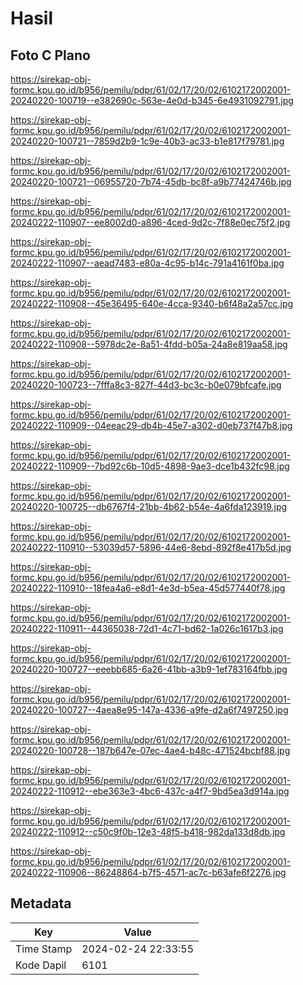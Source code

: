 # Hasil

## Foto C Plano

https://sirekap-obj-formc.kpu.go.id/b956/pemilu/pdpr/61/02/17/20/02/6102172002001-20240220-100719--e382690c-563e-4e0d-b345-6e4931092791.jpg

https://sirekap-obj-formc.kpu.go.id/b956/pemilu/pdpr/61/02/17/20/02/6102172002001-20240220-100721--7859d2b9-1c9e-40b3-ac33-b1e817f79781.jpg

https://sirekap-obj-formc.kpu.go.id/b956/pemilu/pdpr/61/02/17/20/02/6102172002001-20240220-100721--06955720-7b74-45db-bc8f-a9b77424746b.jpg

https://sirekap-obj-formc.kpu.go.id/b956/pemilu/pdpr/61/02/17/20/02/6102172002001-20240222-110907--ee8002d0-a896-4ced-9d2c-7f88e0ec75f2.jpg

https://sirekap-obj-formc.kpu.go.id/b956/pemilu/pdpr/61/02/17/20/02/6102172002001-20240222-110907--aead7483-e80a-4c95-b14c-791a4161f0ba.jpg

https://sirekap-obj-formc.kpu.go.id/b956/pemilu/pdpr/61/02/17/20/02/6102172002001-20240222-110908--45e36495-640e-4cca-9340-b6f48a2a57cc.jpg

https://sirekap-obj-formc.kpu.go.id/b956/pemilu/pdpr/61/02/17/20/02/6102172002001-20240222-110908--5978dc2e-8a51-4fdd-b05a-24a8e819aa58.jpg

https://sirekap-obj-formc.kpu.go.id/b956/pemilu/pdpr/61/02/17/20/02/6102172002001-20240220-100723--7fffa8c3-827f-44d3-bc3c-b0e079bfcafe.jpg

https://sirekap-obj-formc.kpu.go.id/b956/pemilu/pdpr/61/02/17/20/02/6102172002001-20240222-110909--04eeac29-db4b-45e7-a302-d0eb737f47b8.jpg

https://sirekap-obj-formc.kpu.go.id/b956/pemilu/pdpr/61/02/17/20/02/6102172002001-20240222-110909--7bd92c6b-10d5-4898-9ae3-dce1b432fc98.jpg

https://sirekap-obj-formc.kpu.go.id/b956/pemilu/pdpr/61/02/17/20/02/6102172002001-20240220-100725--db6767f4-21bb-4b62-b54e-4a6fda123919.jpg

https://sirekap-obj-formc.kpu.go.id/b956/pemilu/pdpr/61/02/17/20/02/6102172002001-20240222-110910--53039d57-5896-44e6-8ebd-892f8e417b5d.jpg

https://sirekap-obj-formc.kpu.go.id/b956/pemilu/pdpr/61/02/17/20/02/6102172002001-20240222-110910--18fea4a6-e8d1-4e3d-b5ea-45d577440f78.jpg

https://sirekap-obj-formc.kpu.go.id/b956/pemilu/pdpr/61/02/17/20/02/6102172002001-20240222-110911--44365038-72d1-4c71-bd62-1a026c1617b3.jpg

https://sirekap-obj-formc.kpu.go.id/b956/pemilu/pdpr/61/02/17/20/02/6102172002001-20240220-100727--eeebb685-6a26-41bb-a3b9-1ef783164fbb.jpg

https://sirekap-obj-formc.kpu.go.id/b956/pemilu/pdpr/61/02/17/20/02/6102172002001-20240220-100727--4aea8e95-147a-4336-a9fe-d2a6f7497250.jpg

https://sirekap-obj-formc.kpu.go.id/b956/pemilu/pdpr/61/02/17/20/02/6102172002001-20240220-100728--187b647e-07ec-4ae4-b48c-471524bcbf88.jpg

https://sirekap-obj-formc.kpu.go.id/b956/pemilu/pdpr/61/02/17/20/02/6102172002001-20240222-110912--ebe363e3-4bc6-437c-a4f7-9bd5ea3d914a.jpg

https://sirekap-obj-formc.kpu.go.id/b956/pemilu/pdpr/61/02/17/20/02/6102172002001-20240222-110912--c50c9f0b-12e3-48f5-b418-982da133d8db.jpg

https://sirekap-obj-formc.kpu.go.id/b956/pemilu/pdpr/61/02/17/20/02/6102172002001-20240222-110906--86248864-b7f5-4571-ac7c-b63afe6f2276.jpg


## Metadata

| Key        | Value               |
| ---------- | ------------------- |
| Time Stamp | 2024-02-24 22:33:55 |
| Kode Dapil | 6101                |



